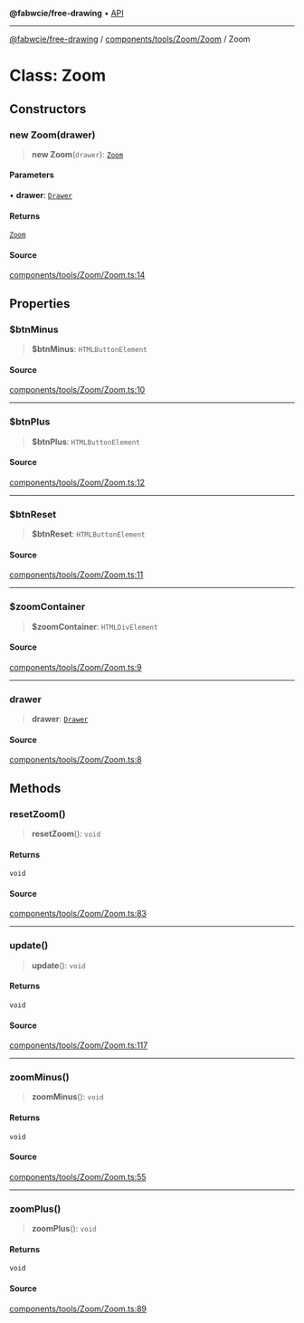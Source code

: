 **@fabwcie/free-drawing** • [API](../../../../../README.md)

***

[@fabwcie/free-drawing](../../../../../README.md) / [components/tools/Zoom/Zoom](../README.md) / Zoom

# Class: Zoom

## Constructors

### new Zoom(drawer)

> **new Zoom**(`drawer`): [`Zoom`](Zoom.md)

#### Parameters

• **drawer**: [`Drawer`](../../../../../Drawer/classes/Drawer.md)

#### Returns

[`Zoom`](Zoom.md)

#### Source

[components/tools/Zoom/Zoom.ts:14](https://github.com/fabienwnklr/free-drawing/blob/master/src/components/tools/Zoom/Zoom.ts#L14)

## Properties

### $btnMinus

> **$btnMinus**: `HTMLButtonElement`

#### Source

[components/tools/Zoom/Zoom.ts:10](https://github.com/fabienwnklr/free-drawing/blob/master/src/components/tools/Zoom/Zoom.ts#L10)

***

### $btnPlus

> **$btnPlus**: `HTMLButtonElement`

#### Source

[components/tools/Zoom/Zoom.ts:12](https://github.com/fabienwnklr/free-drawing/blob/master/src/components/tools/Zoom/Zoom.ts#L12)

***

### $btnReset

> **$btnReset**: `HTMLButtonElement`

#### Source

[components/tools/Zoom/Zoom.ts:11](https://github.com/fabienwnklr/free-drawing/blob/master/src/components/tools/Zoom/Zoom.ts#L11)

***

### $zoomContainer

> **$zoomContainer**: `HTMLDivElement`

#### Source

[components/tools/Zoom/Zoom.ts:9](https://github.com/fabienwnklr/free-drawing/blob/master/src/components/tools/Zoom/Zoom.ts#L9)

***

### drawer

> **drawer**: [`Drawer`](../../../../../Drawer/classes/Drawer.md)

#### Source

[components/tools/Zoom/Zoom.ts:8](https://github.com/fabienwnklr/free-drawing/blob/master/src/components/tools/Zoom/Zoom.ts#L8)

## Methods

### resetZoom()

> **resetZoom**(): `void`

#### Returns

`void`

#### Source

[components/tools/Zoom/Zoom.ts:83](https://github.com/fabienwnklr/free-drawing/blob/master/src/components/tools/Zoom/Zoom.ts#L83)

***

### update()

> **update**(): `void`

#### Returns

`void`

#### Source

[components/tools/Zoom/Zoom.ts:117](https://github.com/fabienwnklr/free-drawing/blob/master/src/components/tools/Zoom/Zoom.ts#L117)

***

### zoomMinus()

> **zoomMinus**(): `void`

#### Returns

`void`

#### Source

[components/tools/Zoom/Zoom.ts:55](https://github.com/fabienwnklr/free-drawing/blob/master/src/components/tools/Zoom/Zoom.ts#L55)

***

### zoomPlus()

> **zoomPlus**(): `void`

#### Returns

`void`

#### Source

[components/tools/Zoom/Zoom.ts:89](https://github.com/fabienwnklr/free-drawing/blob/master/src/components/tools/Zoom/Zoom.ts#L89)
